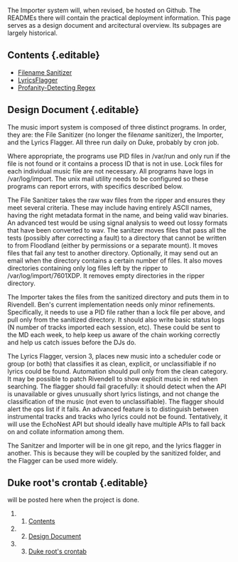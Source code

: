 The Importer system will, when revised, be hosted on Github. The READMEs
there will contain the practical deployment information. This page
serves as a design document and arcitectural overview. Its subpages are
largely historical.

Contents {.editable}
--------

-   [Filename
    Sanitizer](https://wiki.wmfo.org/Operations/Station_Architecture_Overview/Code/Automatic_CD_Import_System/Filename_Sanitizer "Operations/Station_Architecture_Overview/Code/Automatic_CD_Import_System/Filename_Sanitizer")
-   [LyricsFlagger](https://wiki.wmfo.org/Operations/Station_Architecture_Overview/Code/Automatic_CD_Import_System/LyricsChecker "Operations/Station_Architecture_Overview/Code/Automatic_CD_Import_System/LyricsChecker")
-   [Profanity-Detecting
    Regex](https://wiki.wmfo.org/Operations/Station_Architecture_Overview/Code/Automatic_CD_Import_System/Profanity-Detecting_Regex "Operations/Station_Architecture_Overview/Code/Automatic_CD_Import_System/Profanity-Detecting_Regex")

Design Document {.editable}
---------------

The music import system is composed of three distinct programs. In
order, they are: the File Sanitizer (no longer the
file*name* sanitizer), the Importer, and the Lyrics Flagger. All three
run daily on Duke, probably by cron job.

Where appropriate, the programs use PID files in /var/run and only run
if the file is not found or it contains a process ID that is not in use.
Lock files for each individual music file are not necessary. All
programs have logs in /var/log/import. The unix mail utility needs to be
configured so these programs can report errors, with specifics described
below.

The File Sanitizer takes the raw wav files from the ripper and ensures
they meet several criteria. These may include having entirely ASCII
names, having the right metadata format in the name, and being valid wav
binaries. An advanced test would be using signal analysis to weed out
lossy formats that have been converted to wav. The sanitzer moves files
that pass all the tests (possibly after correcting a fault) to a
directory that cannot be written to from Floodland (either by
permissions or a separate mount). It moves files that fail any test to
another directory. Optionally, it may send out an email when the
directory contains a certain number of files. It also moves directories
containing only log files left by the ripper to /var/log/import/7601XDP.
It removes empty directories in the ripper directory.

The Importer takes the files from the sanitized directory and puts them
in to Rivendell. Ben's current implementation needs only minor
refinements. Specifically, it needs to use a PID file rather than a lock
file per above, and pull only from the sanitized directory. It should
also write basic status logs (N number of tracks imported each session,
etc). These could be sent to the MD each week, to help keep us aware of
the chain working correctly and help us catch issues before the DJs do.

The Lyrics Flagger, version 3, places new music into a scheduler code or
group (or both) that classifies it as clean, explicit, or unclassifiable
if no lyrics could be found. Automation should pull only from the clean
category. It may be possible to patch Rivendell to show explicit music
in red when searching. The flagger should fail gracefully: it should
detect when the API is unavailable or gives unusually short lyrics
listings, and not change the classification of the music (not even to
unclassifiable). The flagger should alert the ops list if it fails. An
advanced feature is to distinguish between instrumental tracks and
tracks who lyrics could not be found. Tentatively, it will use the
EchoNest API but should ideally have multiple APIs to fall back on and
collate information among them.

The Sanitzer and Importer will be in one git repo, and the lyrics
flagger in another. This is because they will be coupled by the
sanitized folder, and the Flagger can be used more widely.

Duke root's crontab {.editable}
-------------------

will be posted here when the project is done.

1.  1. [Contents](#Contents)
2.  2. [Design Document](#Design_Document)
3.  3. [Duke root's crontab](#Duke_root's_crontab)

